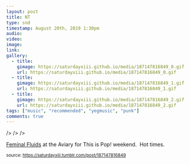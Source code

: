 ```yaml
---
layout: post
title: NT
type: snd
timestamp: August 20th, 2019 1:30pm
audio: 
video: 
image: 
link: 
gallery:
  - title: 
    gimage: https://saturdayxiii.github.io/media/187147816849_0.gif
    url: https://saturdayxiii.github.io/media/187147816849_0.gif
  - title: 
    gimage: https://saturdayxiii.github.io/media/187147816849_1.gif
    url: https://saturdayxiii.github.io/media/187147816849_1.gif
  - title: 
    gimage: https://saturdayxiii.github.io/media/187147816849_2.gif
    url: https://saturdayxiii.github.io/media/187147816849_2.gif
tags: ["music", "recommended", "yegmusic", "punk"]
comments: true
---
```


 />
 />
 />
        
<a href="https://feminalfluids.bandcamp.com" target="_blank">Feminal Fluids</a> at the Aviary for This is Pop! weekend.  Hot times.
 
  
<small>source: https://saturdayxiii.tumblr.com/post/187147816849</small>